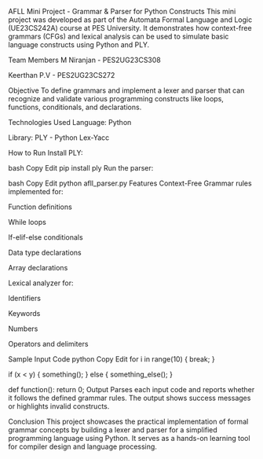AFLL Mini Project - Grammar & Parser for Python Constructs
This mini project was developed as part of the Automata Formal Language and Logic (UE23CS242A) course at PES University. It demonstrates how context-free grammars (CFGs) and lexical analysis can be used to simulate basic language constructs using Python and PLY.

Team Members
M Niranjan - PES2UG23CS308

Keerthan P.V - PES2UG23CS272

Objective
To define grammars and implement a lexer and parser that can recognize and validate various programming constructs like loops, functions, conditionals, and declarations.

Technologies Used
Language: Python

Library: PLY - Python Lex-Yacc

How to Run
Install PLY:

bash
Copy
Edit
pip install ply
Run the parser:

bash
Copy
Edit
python afll_parser.py
Features
Context-Free Grammar rules implemented for:

Function definitions

While loops

If-elif-else conditionals

Data type declarations

Array declarations

Lexical analyzer for:

Identifiers

Keywords

Numbers

Operators and delimiters

Sample Input Code
python
Copy
Edit
for i in range(10) {
    break;
}

if (x < y) {
    something();
} else {
    something_else();
}

def function():
    return 0;
Output
Parses each input code and reports whether it follows the defined grammar rules. The output shows success messages or highlights invalid constructs.

Conclusion
This project showcases the practical implementation of formal grammar concepts by building a lexer and parser for a simplified programming language using Python. It serves as a hands-on learning tool for compiler design and language processing.

